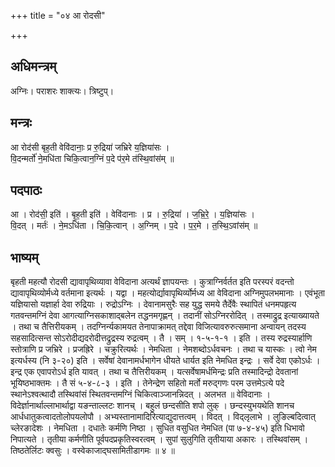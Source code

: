 +++
title = "०४ आ रोदसी"

+++
## अधिमन्त्रम्
अग्निः। पराशरः शाक्त्यः। त्रिष्टुप्।

## मन्त्रः
आ रोद॑सी बृह॒ती वेवि॑दानाः॒ प्र रु॒द्रिया॑ जभ्रिरे य॒ज्ञिया॑सः ।  
वि॒दन्मर्तो॑ ने॒मधि॑ता चिकि॒त्वान॒ग्निं प॒दे प॑र॒मे त॑स्थि॒वांस॑म् ॥

## पदपाठः
आ । रोद॑सी॒ इति॑ । बृ॒ह॒ती इति॑ । वेवि॑दानाः । प्र । रु॒द्रिया॑ । ज॒भ्रि॒रे॒ । य॒ज्ञिया॑सः ।  
वि॒दत् । मर्तः॑ । ने॒मऽधि॑ता । चि॒कि॒त्वान् । अ॒ग्निम् । प॒दे । प॒र॒मे । त॒स्थि॒ऽवांस॑म् ॥

## भाष्यम्
बृहती महत्यौ रोदसी द्यावापृथिव्यावा वेविदाना अत्यर्थं ज्ञापयन्तः । कुत्राग्निर्वर्तत इति परस्परं वदन्तो द्यावापृथिव्योर्मध्ये वर्तमाना इत्यर्थः । यद्वा । महत्योर्द्यावापृथिर्व्योर्मध्य आ वेविदाना अग्निमुपलभमानाः । एवंभूता यज्ञियासो यज्ञार्हा देवा रुद्रियाः । रुद्रोऽग्निः । देवानामसुरैः सह युद्ध समये तैर्देवैः स्थापितं धनमपहृत्य गतवन्तमग्निं देवा आगत्याग्निसकाशाद्बलेन तद्धनमगृह्णन् । तदानीं सोऽग्निररोदित् । तस्माद्रुद्र इत्याख्यायते । तथा च तैत्तिरीयकम् । तदग्निर्न्यकामयत तेनापाक्रामत् तद्देवा विजित्यावरुरुत्समाना अन्वायन् तदस्य सहसादित्सन्त सोऽरोदीद्यदरोदीत्तद्रुद्रस्य रुद्रत्वम् । तै । सम् । १-५-१-१ । इति । तस्य रुद्रस्यार्हाणि स्तोत्राणि प्र जभ्रिरे । प्रजह्रिरे । चक्रुरित्यर्थः । नेमधिता । नेमशब्दोऽर्धवचनः । तथा च यास्कः । त्वो नेम इत्यर्धस्य (नि ३-२०) इति । सर्वेषां देवानामर्धभागेन धीयते धार्यत इति नेमधित इन्द्रः । सर्वे देवा एकोऽर्धः । इन्द्र एक एवापरोऽर्ध इति यावत् । तथा च तैत्तिरीयकम् । यत्सर्वेषामर्धमिन्द्रः प्रति तस्मादिन्द्रो देवतानां भूयिष्ठभाक्तमः । तै सं ५-४-८-३ । इति । तेनेन्द्रेण सहितो मर्तो मरुद्गणः परम उत्तमेऽत्ये पदे स्थानेऽश्वत्थादौ तस्थिवांसं स्थितवन्तमग्निं चिकित्वाञ्जानन्निदत् । अलभत ॥ वेविदानाः । विदेर्ज्ञानार्थाल्लाभार्थाद्वा यङन्ताल्लटः शानच् । बहुलं छन्दसीति शपो लुक् । छन्दस्युभयथेति शानच आर्धधातुकत्वादतोलोपयलोपौ । अभ्यस्तानामादिरित्याद्युदात्तत्वम् । विदत् । विद्लृलाभे । लुङिल्बदित्वात् च्लेरङादेशः । नेमधिता । दधातेः कर्मणि निष्ठा । सुधित वसुधित नेमधित (पा ७-४-४५) इति धिभावो निपात्यते । तृतीया कर्मणीति पूर्वपदप्रकृतिस्वरत्वम् । सुपां सुलुगिति तृतीयाया अकारः । तस्थिवांसम् । तिष्ठतेर्लिटः क्वसुः । वस्वेकाजाद्घसामितीडागमः ॥ ४ ॥